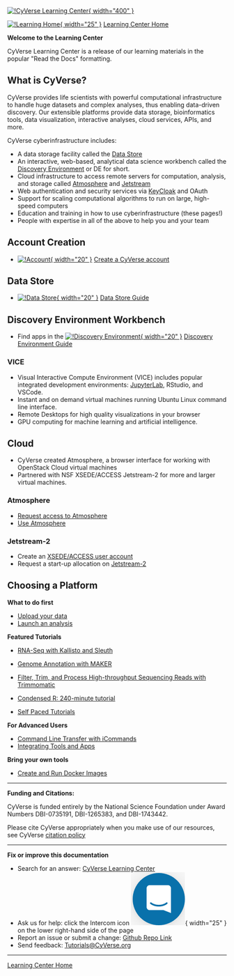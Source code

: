 [![!CyVerse Learning Center](https://github.com/tyson-swetnam/mkdocs-learning-materials-home/raw/main/assets/cyverse_learning.png "CyVerse Learning Center"){ width="400" }](https://learning.cyverse.org)

[![!Learning Home](https://github.com/tyson-swetnam/mkdocs-learning-materials-home/raw/main/assets/homeicon.png "Home"){ width="25" }](https://learning.cyverse.org) [Learning Center Home](http://learning.cyverse.org/)

**Welcome to the Learning Center**

CyVerse Learning Center is a release of our learning materials in the popular "Read the Docs" formatting.

## What is CyVerse?

CyVerse provides life scientists with powerful computational infrastructure to handle huge datasets and complex analyses, thus enabling data-driven discovery. Our extensible platforms provide data storage, bioinformatics tools, data visualization, interactive analyses, cloud services, APIs, and more.

CyVerse cyberinfrastructure includes:

  - A data storage facility called the [Data Store](https://data.cyverse.org)
  - An interactive, web-based, analytical data science workbench called the [Discovery Environment](https://de.cyverse.org) or DE for short. 
  - Cloud infrastructure to access remote servers for computation, analysis, and storage called [Atmosphere](https://atmo.cyverse.org) and [Jetstream](https://use.jetstream-cloud.org/application)
  - Web authentication and security services via [KeyCloak](https://kc.cyverse.org) and OAuth
  - Support for scaling computational algorithms to run on large, high-speed computers
  - Education and training in how to use cyberinfrastructure (these pages!)
  - People with expertise in all of the above to help you and your team

## Account Creation

- [![!Account](https://github.com/tyson-swetnam/mkdocs-learning-materials-home/raw/main/assets/cyverse_globe_cmyk.png "Account"){ width="20" }](https://user.cyverse.org) [Create a CyVerse account](https://user.cyverse.org)

## Data Store

- [![!Data Store](https://github.com/tyson-swetnam/mkdocs-learning-materials-home/raw/main/assets/data_store/datastore-icon.png "Data Store"){ width="20" }](https://cyverse-data-store-guide.readthedocs-hosted.com/en/latest/) [Data Store Guide](https://cyverse-data-store-guide.readthedocs-hosted.com/en/latest/)

## Discovery Environment Workbench

-   Find apps in the [![!Discovery Environment](https://github.com/tyson-swetnam/mkdocs-learning-materials-home/raw/main/assets/de/de_icon.png "Discovery Environment"){ width="20" }](https://learning.cyverse.org/projects/cyverse-discovery-environment-guide/) [Discovery Environment Guide](https://learning.cyverse.org/projects/cyverse-discovery-environment-guide/)

### VICE

- Visual Interactive Compute Environment (VICE) includes popular integrated development environments: [JupyterLab](https://learning.cyverse.org/projects/vice/en/latest/user_guide/quick-jupyter.html), RStudio, and VSCode.
- Instant and on demand virtual machines running Ubuntu Linux command line interface.
- Remote Desktops for high quality visualizations in your browser
- GPU computing for machine learning and artificial intelligence.

## Cloud

- CyVerse created Atmosphere, a browser interface for working with OpenStack Cloud virtual machines
- Partnered with NSF XSEDE/ACCESS Jetstream-2 for more and larger virtual machines.

### Atmosphere

- [Request access to Atmosphere](https://user.cyverse.org/services)
- [Use Atmosphere](https://atmo.cyverse.org/application/images)

### Jetstream-2

- Create an [XSEDE/ACCESS user account](https://portal.xsede.org/#/guest)
- Request a start-up allocation on [Jetstream-2](https://jetstream-cloud.org/)

## Choosing a Platform

**What to do first**

- [Upload your data](https://cyverse-data-store-quickstart.readthedocs-hosted.com/en/latest/)
- [Launch an analysis](https://learning.cyverse.org/projects/cyverse-de2-guide/en/latest/step5.html)

**Featured Tutorials**

- [RNA-Seq with Kallisto and Sleuth](https://cyverse-kallisto-tutorial.readthedocs-hosted.com/en/latest/)
- [Genome Annotation with MAKER](https://cyverse-sciapps-guide.readthedocs-hosted.com/en/latest/annotation.html)
- [Filter, Trim, and Process High-throughput Sequencing Reads with Trimmomatic](https://cyverse-trimmomatic-quickstart.readthedocs-hosted.com/en/latest/)
- [Condensed R: 240-minute tutorial](https://cyverse-240-minute-r-tutorial.readthedocs-hosted.com/en/latest/) 

- [Self Paced Tutorials](https://learning.cyverse.org/en/latest/tutorials.html)

**For Advanced Users**

-   [Command Line Transfer with iCommands](https://learning.cyverse.org/projects/data_store_guide/en/latest/step2.html#)
-   [Integrating Tools and Apps](https://learning.cyverse.org/en/latest/tools_and_apps.html)

**Bring your own tools**

- [Create and Run Docker Images](https://cyverse-creating-docker-containers-quickstart.readthedocs-hosted.com/en/latest/)

-----------------------------------------------------------------------

**Funding and Citations:**

CyVerse is funded entirely by the National Science Foundation under
Award Numbers DBI-0735191, DBI-1265383, and DBI-1743442.

Please cite CyVerse appropriately when you make use of our resources,
see CyVerse [citation policy](http://www.cyverse.org/acknowledge-cite-cyverse)

-----------------------------------------------------------------------

**Fix or improve this documentation**

  - Search for an answer:
     [CyVerse Learning Center](https://learning.cyverse.org)
  - Ask us for help:
    click the Intercom icon ![Intercom](https://github.com/tyson-swetnam/cyverse_manual_template_mkdocs/raw/main/assets/intercom.png){ width="25" } on the lower right-hand side of the page
  - Report an issue or submit a change:
    [Github Repo Link](https://github.com/cyverse-learning-materials/)
  - Send feedback: <Tutorials@CyVerse.org>
  
------------------------------------------------------------------------

[Learning Center Home](http://learning.cyverse.org/)